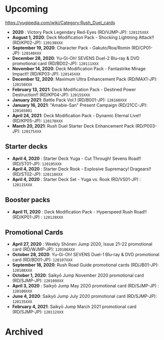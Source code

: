 # Upcoming
https://yugipedia.com/wiki/Category:Rush_Duel_cards

- **2020** : Victory Pack Legendary Red-Eyes (RD/VJMP-JP): `120125XXX`
- **August 1, 2020**: Deck Modification Pack - Shocking Lightning Attack!! (RD/KP02-JP): `120130XXX`
- **September 19, 2020**: Character Pack - Gakuto/Roa/Romin (RD/CP01-JP): `120140XXX`
- **December 28, 2020**: Yu-Gi-Oh! SEVENS Duel-2 Blu-ray & DVD promotional card (RD/BD02-JP): `120111XXX`
- **November 14, 2020**: Deck Modification Pack - Fantastrike Mirage Impact!! (RD/KP03-JP): `120145XXX`
- **December 12, 2020**: Maximum Ultra Enhancement Pack (RD/MAX1-JP): `120150XXX`
- **February 13, 2021**: Deck Modification Pack - Destined Power Destruction!! (RD/KP04-JP): `120155XXX`
- **January 2021**: Battle Pack Vol.1 (RD/B001-JP): `120160XXX`
- **January 16, 2021**: "Amabie-San" Present Campaign (RD/21CC-JP): `120165001`
- **April 24, 2021**: Deck Modification Pack - Dynamic Eternal Live!! (RD/KP05-JP): `120170XXX`
- **March 20, 2021**: Rush Duel Starter Deck Enhancement Pack (RD/P003-JP): `120175XXX`

## Starter decks
- **April 4, 2020** : Starter Deck Yuga - Cut Through! Sevens Road!! (RD/ST01-JP): `120105XXX`
- **April 4, 2020** : Starter Deck Rook - Explosive Supremacy! Dragears!! (RD/ST02-JP): `120110XXX`
- **April 4, 2020** : Starter Deck Set - Yuga vs. Rook (RD/VS01-JP) : `120115XXX`

## Booster packs
- **April 11, 2020** : Deck Modification Pack - Hyperspeed Rush Road!! (RD/KP01-JP) : `120120XXX`

## Promotional Cards
- **April 27, 2020** : Weekly Shōnen Jump 2020, Issue 21–22 promotional card (RD/WJMP-JP): `120106XXX`
- **October 28, 2020**: Yu-Gi-Oh! SEVENS Duel-1 Blu-ray & DVD promotional card (RD/BD01-JP): `120107XXX`
- **September 18, 2020**: Rush Road Guide promotional cards (RD/JB01-JP): `120108XXX`
- **October 1, 2020**: Saikyō Jump November 2020 promotional card (RD/SJMP-JP): `120109XXX`
- **April 3, 2020** : Saikyō Jump May 2020 promotional card (RD/SJMP-JP) : `120100XXX`
- **June 4, 2020**: Saikyō Jump July 2020 promotional card (RD/SJMP-JP): `120135XXX`
- **February 4, 2021**: Saikyō Jump March 2021 promotional card (RD/SJMP-JP): `120112XXX`

# Archived
